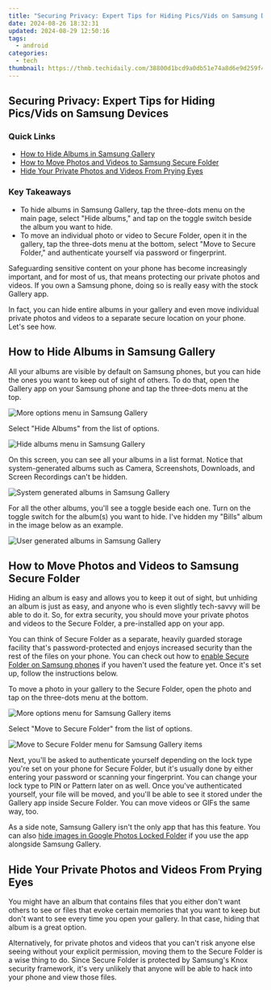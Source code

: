 ```yaml
---
title: "Securing Privacy: Expert Tips for Hiding Pics/Vids on Samsung Devices"
date: 2024-08-26 18:32:31
updated: 2024-08-29 12:50:16
tags:
  - android
categories:
  - tech
thumbnail: https://thmb.techidaily.com/38800d1bcd9a0db51e74a8d6e9d259f45c0a81d4cc5911dccf11c067ddd27a33.jpg
---
```


## Securing Privacy: Expert Tips for Hiding Pics/Vids on Samsung Devices

### Quick Links

* [How to Hide Albums in Samsung Gallery](https://buynow-tips.techidaily.com/top-10-digital-prints-leading-web-pics-masters-of-2024/)
* [How to Move Photos and Videos to Samsung Secure Folder](https://youtube-help.techidaily.com/2024-approved-life-lessons-visualized-storytelling-on-your-channel/)
* [Hide Your Private Photos and Videos From Prying Eyes](https://facebook-video-content.techidaily.com/updated-in-2024-a-step-by-step-approach-to-fb-video-retrieval/)

### Key Takeaways

* To hide albums in Samsung Gallery, tap the three-dots menu on the main page, select "Hide albums," and tap on the toggle switch beside the album you want to hide.
* To move an individual photo or video to Secure Folder, open it in the gallery, tap the three-dots menu at the bottom, select "Move to Secure Folder," and authenticate yourself via password or fingerprint.

 Safeguarding sensitive content on your phone has become increasingly important, and for most of us, that means protecting our private photos and videos. If you own a Samsung phone, doing so is really easy with the stock Gallery app.

 In fact, you can hide entire albums in your gallery and even move individual private photos and videos to a separate secure location on your phone. Let's see how.

##  How to Hide Albums in Samsung Gallery

 All your albums are visible by default on Samsung phones, but you can hide the ones you want to keep out of sight of others. To do that, open the Gallery app on your Samsung phone and tap the three-dots menu at the top.

![More options menu in Samsung Gallery](https://static1.howtogeekimages.com/wordpress/wp-content/uploads/2024/01/more-options-menu-in-samsung-gallery.jpeg) 

 Select "Hide Albums" from the list of options.

![Hide albums menu in Samsung Gallery](https://static1.howtogeekimages.com/wordpress/wp-content/uploads/2024/01/hide-albums-menu-in-samsung-gallery.jpeg) 

 On this screen, you can see all your albums in a list format. Notice that system-generated albums such as Camera, Screenshots, Downloads, and Screen Recordings can't be hidden.

![System generated albums in Samsung Gallery](https://static1.howtogeekimages.com/wordpress/wp-content/uploads/2024/01/system-generated-albums-in-samsung-gallery.jpeg) 

 For all the other albums, you'll see a toggle beside each one. Turn on the toggle switch for the album(s) you want to hide. I've hidden my "Bills" album in the image below as an example.

![User generated albums in Samsung Gallery](https://static1.howtogeekimages.com/wordpress/wp-content/uploads/2024/01/user-generated-albums-in-samsung-gallery.jpeg) 

##  How to Move Photos and Videos to Samsung Secure Folder

 Hiding an album is easy and allows you to keep it out of sight, but unhiding an album is just as easy, and anyone who is even slightly tech-savvy will be able to do it. So, for extra security, you should move your private photos and videos to the Secure Folder, a pre-installed app on your app.

 You can think of Secure Folder as a separate, heavily guarded storage facility that's password-protected and enjoys increased security than the rest of the files on your phone. You can check out how to [enable Secure Folder on Samsung phones](https://facebook-video-share.techidaily.com/updated-building-your-ultimate-youtube-music-list-step-by-step-guide-webmobile-for-2024/) if you haven't used the feature yet. Once it's set up, follow the instructions below.

 To move a photo in your gallery to the Secure Folder, open the photo and tap on the three-dots menu at the bottom.

![More options menu for Samsung Gallery items](https://static1.howtogeekimages.com/wordpress/wp-content/uploads/2024/01/more-options-menu-for-samsung-gallery-items.jpeg) 

 Select "Move to Secure Folder" from the list of options.

![Move to Secure Folder menu for Samsung Gallery items](https://static1.howtogeekimages.com/wordpress/wp-content/uploads/2024/01/move-to-secure-folder-menu-for-samsung-gallery-items.jpeg) 

 Next, you'll be asked to authenticate yourself depending on the lock type you're set on your phone for Secure Folder, but it's usually done by either entering your password or scanning your fingerprint. You can change your lock type to PIN or Pattern later on as well. Once you've authenticated yourself, your file will be moved, and you'll be able to see it stored under the Gallery app inside Secure Folder. You can move videos or GIFs the same way, too.

 As a side note, Samsung Gallery isn't the only app that has this feature. You can also [hide images in Google Photos Locked Folder](https://some-knowledge.techidaily.com/gigglegraphics-suite-for-2024/) if you use the app alongside Samsung Gallery.

##  Hide Your Private Photos and Videos From Prying Eyes

 You might have an album that contains files that you either don't want others to see or files that evoke certain memories that you want to keep but don't want to see every time you open your gallery. In that case, hiding that album is a great option.

 Alternatively, for private photos and videos that you can't risk anyone else seeing without your explicit permission, moving them to the Secure Folder is a wise thing to do. Since Secure Folder is protected by Samsung's Knox security framework, it's very unlikely that anyone will be able to hack into your phone and view those files.

<ins class="adsbygoogle"
     style="display:block"
     data-ad-format="autorelaxed"
     data-ad-client="ca-pub-7571918770474297"
     data-ad-slot="1223367746"></ins>



<ins class="adsbygoogle"
     style="display:block"
     data-ad-client="ca-pub-7571918770474297"
     data-ad-slot="8358498916"
     data-ad-format="auto"
     data-full-width-responsive="true"></ins>
